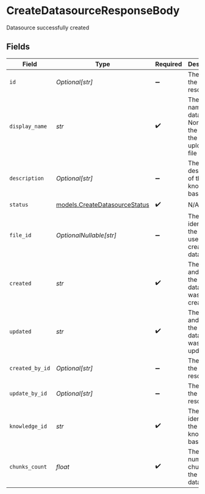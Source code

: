 # CreateDatasourceResponseBody

Datasource successfully created


## Fields

| Field                                                                      | Type                                                                       | Required                                                                   | Description                                                                |
| -------------------------------------------------------------------------- | -------------------------------------------------------------------------- | -------------------------------------------------------------------------- | -------------------------------------------------------------------------- |
| `id`                                                                       | *Optional[str]*                                                            | :heavy_minus_sign:                                                         | The id of the resource                                                     |
| `display_name`                                                             | *str*                                                                      | :heavy_check_mark:                                                         | The display name of the datasource. Normally the name of the uploaded file |
| `description`                                                              | *Optional[str]*                                                            | :heavy_minus_sign:                                                         | The description of the knowledge base                                      |
| `status`                                                                   | [models.CreateDatasourceStatus](../models/createdatasourcestatus.md)       | :heavy_check_mark:                                                         | N/A                                                                        |
| `file_id`                                                                  | *OptionalNullable[str]*                                                    | :heavy_minus_sign:                                                         | The unique identifier of the file used to create the datasource.           |
| `created`                                                                  | *str*                                                                      | :heavy_check_mark:                                                         | The date and time the datasource was created                               |
| `updated`                                                                  | *str*                                                                      | :heavy_check_mark:                                                         | The date and time the datasource was updated                               |
| `created_by_id`                                                            | *Optional[str]*                                                            | :heavy_minus_sign:                                                         | The id of the resource                                                     |
| `update_by_id`                                                             | *Optional[str]*                                                            | :heavy_minus_sign:                                                         | The id of the resource                                                     |
| `knowledge_id`                                                             | *str*                                                                      | :heavy_check_mark:                                                         | The unique identifier of the knowledge base                                |
| `chunks_count`                                                             | *float*                                                                    | :heavy_check_mark:                                                         | The number of chunks in the datasource                                     |